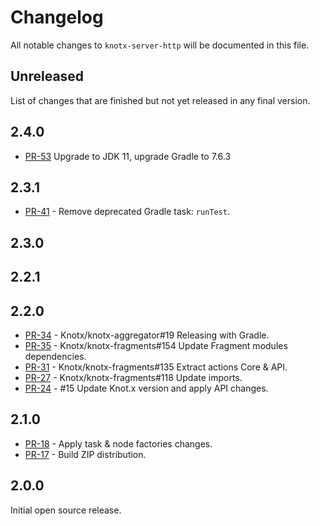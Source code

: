 # Changelog
All notable changes to `knotx-server-http` will be documented in this file.

## Unreleased
List of changes that are finished but not yet released in any final version.
                
## 2.4.0
- [PR-53](https://github.com/Knotx/knotx-starter-kit/pull/53) Upgrade to JDK 11, upgrade Gradle to 7.6.3

## 2.3.1
- [PR-41](https://github.com/Knotx/knotx-starter-kit/pull/41) - Remove deprecated Gradle task: `runTest`.
                
## 2.3.0
                
## 2.2.1
                
## 2.2.0
- [PR-34](https://github.com/Knotx/knotx-starter-kit/pull/34) - Knotx/knotx-aggregator#19 Releasing with Gradle.
- [PR-35](https://github.com/Knotx/knotx-starter-kit/pull/35) - Knotx/knotx-fragments#154 Update Fragment modules dependencies.
- [PR-31](https://github.com/Knotx/knotx-starter-kit/pull/31) - Knotx/knotx-fragments#135 Extract actions Core & API.
- [PR-27](https://github.com/Knotx/knotx-starter-kit/pull/27) - Knotx/knotx-fragments#118 Update imports.
- [PR-24](https://github.com/Knotx/knotx-starter-kit/pull/24) - #15 Update Knot.x version and apply API changes.

## 2.1.0
- [PR-18](https://github.com/Knotx/knotx-starter-kit/pull/18) - Apply task & node factories changes.
- [PR-17](https://github.com/Knotx/knotx-starter-kit/pull/17) - Build ZIP distribution.

## 2.0.0
Initial open source release.
